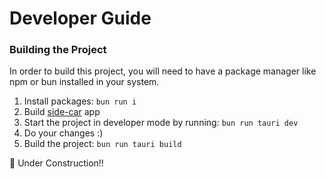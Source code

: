 # Developer Guide

### Building the Project

In order to build this project, you will need to have a package manager like npm or bun installed in your system.

1. Install packages: `bun run i`
2. Build [side-car](https://github.com/rahuldshetty/reader-project/tree/master/sidecar-app) app 
3. Start the project in developer mode by running: `bun run tauri dev`
3. Do your changes :)
4. Build the project: `bun run tauri build`


🚧 Under Construction!!